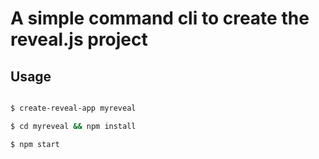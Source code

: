 # A simple command cli to create the reveal.js project


## Usage


```bash

$ create-reveal-app myreveal

$ cd myreveal && npm install

$ npm start

```


